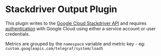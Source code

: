 # Stackdriver Output Plugin

This plugin writes to the [Google Cloud Stackdriver API](https://cloud.google.com/monitoring/api/v3/)
and requires [authentication](https://cloud.google.com/docs/authentication/getting-started) with Google Cloud using either a service account or user credentials.

Metrics are grouped by the `namespace` variable and metric key - eg: `custom.googleapis.com/telegraf/system/load5`